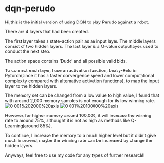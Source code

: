 # dqn-perudo

Hi,this is the initial version of using DQN to play Perudo against a robot. 

There are 4 layers that had been created. 
 
The first layer takes a state-action pair as an input layer. The middle layers consist of two hidden layers. The last layer is a Q-value outputlayer, used to conduct the next step. 
 
The action space contains ‘Dudo’ and all possible valid bids.
 
To connect each layer, l use an activation function, Leaky-Relu in Pytorch(since it has a faster convergence speed and lower computational complexity compared with alternative activation functions), to map the input layer to the hidden layers.

The memory set can be changed from a low value to high value, l found that with around 2,000 memory samples is not enough for its low winning rate.
![0 001%202000%20axis](https://user-images.githubusercontent.com/35072133/129561410-0db81908-0c66-4ff2-929d-6778b09d0ed1.png)
![0 001%20100000%20axis](https://user-images.githubusercontent.com/35072133/129561424-bb39f7c0-ffe1-4216-91a9-8dda69040feb.png)


However, for higher memory around 100,000, it will increase the winning rate to around 75%, althought it is not as high as methods like Q-Learning(around 85%).

To continue, l increase the memory to a much higher level but it didn't give much improved, maybe the winning rate can be increased by change the hidden layers.

Anyways, feel free to use my code for any types of further research!!
